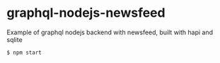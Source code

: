 # graphql-nodejs-newsfeed
Example of graphql nodejs backend with newsfeed, built with hapi and sqlite

```
$ npm start
```
